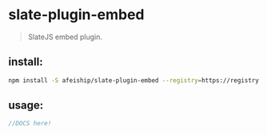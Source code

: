 # slate-plugin-embed
> SlateJS embed plugin.


## install:
```bash
npm install -S afeiship/slate-plugin-embed --registry=https://registry.npm.taobao.org
```

## usage:
```js
//DOCS here!
```
